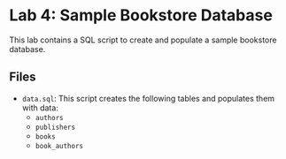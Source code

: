 # Lab 4: Sample Bookstore Database

This lab contains a SQL script to create and populate a sample bookstore database.

## Files

*   `data.sql`: This script creates the following tables and populates them with data:
    *   `authors`
    *   `publishers`
    *   `books`
    *   `book_authors`
